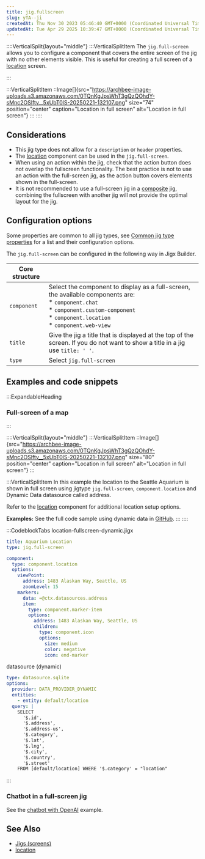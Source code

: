 ```yaml
---
title: jig.fullscreen
slug: yTA--ji
createdAt: Thu Nov 30 2023 05:46:40 GMT+0000 (Coordinated Universal Time)
updatedAt: Tue Apr 29 2025 10:39:47 GMT+0000 (Coordinated Universal Time)
---
```


::::VerticalSplit{layout="middle"}
:::VerticalSplitItem
The `jig.full-screen` allows you to configure a component that covers the entire screen of the jig with no other elements visible. This is useful for creating a full screen of a [location](./../Components/location.md) screen.


:::

:::VerticalSplitItem
::Image[]{src="https://archbee-image-uploads.s3.amazonaws.com/0TQnKgJpsWhT3gQzQOhdY-sMnc2OSlftv__5xUbT0lS-20250221-132107.png" size="74" position="center" caption="Location in full screen" alt="Location in full screen"}
:::
::::

## Considerations

- This jig type does not allow for a `description` or `header` properties.
- The [location](./../Components/location.md) component can be used in the `jig.full-screen`.
- When using an action within the jig, check that the action button does not overlap the fullscreen functionality. The best practice is not to use an action with the full-screen jig, as the action button covers elements shown in the full-screen.
- It is not recommended to use a full-screen jig in a [composite](./jig_composite.md) jig, combining the fullscreen with another jig will not provide the optimal layout for the jig.

## Configuration options

Some properties are common to all jig types, see [Common jig type properties](docId\:AvbKAkPpRDHkZ8I8iSTkF) for a list and their configuration options.

The `jig.full-screen` can be configured in the following way in Jigx Builder.

| **Core structure** |                                                                                                                                                                                  |
| ------------------ | ------------------------------------------------------------------------------------------------------------------------------------------------------------------------------------- |
| `component`        |  Select the component to display as a full-screen, the available components are:<br />* `component.chat`<br />* `component.custom-component`<br />* `component.location`<br />* `component.web-view` |
| `title`            | Give the jig a title that is displayed at the top of the screen. If you do not want to show a title in a jig use `title: ' '`.                                                        |
| `type`             | Select `jig.full-screen`                                                          |

## Examples and code snippets 

:::ExpandableHeading
### Full-screen of a map
:::

::::VerticalSplit{layout="middle"}
:::VerticalSplitItem
::Image[]{src="https://archbee-image-uploads.s3.amazonaws.com/0TQnKgJpsWhT3gQzQOhdY-sMnc2OSlftv__5xUbT0lS-20250221-132107.png" size="80" position="center" caption="Location in full screen" alt="Location in full screen"}
:::

:::VerticalSplitItem
In this example the location to the Seattle Aquarium is shown in full screen using jigtype `jig.full-screen`, `component.location` and Dynamic Data datasource called address.

Refer to the [location](./../Components/location.md) component for additional location setup options.

**Examples:**
See the full code sample using dynamic data in [GitHub](https://github.com/jigx-com/jigx-samples/blob/main/quickstart/jigx-samples/jigs/jig-types/jig-fullscreen/fullscreen-location-dd.jigx).
:::
::::

:::CodeblockTabs
location-fullscreen-dynamic.jigx

```yaml
title: Aquarium Location 
type: jig.full-screen

component: 
  type: component.location
  options: 
    viewPoint:
      address: 1483 Alaskan Way, Seattle, US
      zoomLevel: 15
    markers:
      data: =@ctx.datasources.address
      item:
        type: component.marker-item
        options:
          address: 1483 Alaskan Way, Seattle, US
          children:
            type: component.icon
            options:
              size: medium
              color: negative
              icon: end-marker  
```

datasource (dynamic)

```yaml
type: datasource.sqlite
options:
  provider: DATA_PROVIDER_DYNAMIC
  entities:
    - entity: default/location
  query: |
    SELECT
      '$.id',
      '$.address',
      '$.address-us',
      '$.category',  
      '$.lat',
      '$.lng',
      '$.city',
      '$.country',
      '$.street'
    FROM [default/location] WHERE '$.category' = "location"
```
:::

### Chatbot in a full-screen jig

See the [chatbot with OpenAI](./../Components/chat.md) example.

## See Also

- [Jigs (screens)]()
- [location](./../Components/location.md)

